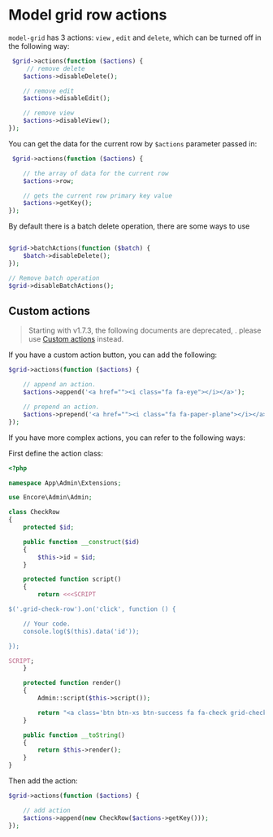 # Model grid row actions

`model-grid` has 3 actions: `view` , `edit` and `delete`, which can be turned off in the following way:

```php
 $grid->actions(function ($actions) {
     // remove delete
    $actions->disableDelete();

    // remove edit
    $actions->disableEdit();

    // remove view
    $actions->disableView();
});
```

You can get the data for the current row by `$actions` parameter passed in:

```php
 $grid->actions(function ($actions) {

    // the array of data for the current row
    $actions->row;

    // gets the current row primary key value
    $actions->getKey();
});
```

By default there is a batch delete operation, there are some ways to use

```php

$grid->batchActions(function ($batch) {
    $batch->disableDelete();
});

// Remove batch operation
$grid->disableBatchActions();
```

## Custom actions

> Starting with v1.7.3, the following documents are deprecated, . please use [Custom actions](/docs/model-grid-custom-actions) instead.

If you have a custom action button, you can add the following:

```php
$grid->actions(function ($actions) {

    // append an action.
    $actions->append('<a href=""><i class="fa fa-eye"></i></a>');

    // prepend an action.
    $actions->prepend('<a href=""><i class="fa fa-paper-plane"></i></a>');
});
```

If you have more complex actions, you can refer to the following ways:

First define the action class:

```php
<?php

namespace App\Admin\Extensions;

use Encore\Admin\Admin;

class CheckRow
{
    protected $id;

    public function __construct($id)
    {
        $this->id = $id;
    }

    protected function script()
    {
        return <<<SCRIPT

$('.grid-check-row').on('click', function () {

    // Your code.
    console.log($(this).data('id'));

});

SCRIPT;
    }

    protected function render()
    {
        Admin::script($this->script());

        return "<a class='btn btn-xs btn-success fa fa-check grid-check-row' data-id='{$this->id}'></a>";
    }

    public function __toString()
    {
        return $this->render();
    }
}
```

Then add the action:

```php
$grid->actions(function ($actions) {

    // add action
    $actions->append(new CheckRow($actions->getKey()));
});
```
